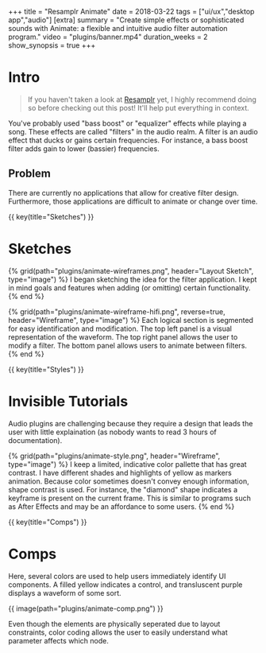 +++
title = "Resamplr Animate"
date = 2018-03-22
tags = ["ui/ux","desktop app","audio"]
[extra]
summary = "Create simple effects or sophisticated sounds with Animate: a flexible and intuitive audio filter automation program."
video = "plugins/banner.mp4"
duration_weeks = 2
show_synopsis = true
+++

# Intro
> If you haven't taken a look at [Resamplr](/projects/resamplr) yet, I highly recommend doing so before checking out this post!  It'll help put everything in context.

You've probably used "bass boost" or "equalizer" effects while playing a song.  These effects are called "filters" in the audio realm.  A filter is an audio effect that ducks or gains certain frequencies.  For instance, a bass boost filter adds gain to lower (bassier) frequencies.

## Problem
There are currently no applications that allow for creative filter design.  Furthermore, those applications are difficult to animate or change over time.

{{ key(title="Sketches") }}
# Sketches
{% grid(path="plugins/animate-wireframes.png", header="Layout Sketch", type="image") %}
I began sketching the idea for the filter application.  I kept in mind goals and features when adding (or omitting) certain functionality.
{% end %}

{% grid(path="plugins/animate-wireframe-hifi.png", reverse=true, header="Wireframe", type="image") %}
Each logical section is segmented for easy identification and modification.  The top left panel is a visual representation of the waveform.  The top right panel allows the user to modify a filter.  The bottom panel allows users to animate between filters.
{% end %}

{{ key(title="Styles") }}
# Invisible Tutorials
Audio plugins are challenging because they require a design that leads the user with little explaination (as nobody wants to read 3 hours of documentation).


{% grid(path="plugins/animate-style.png", header="Wireframe", type="image") %}
I keep a limited, indicative color pallette that has great contrast.  I have different shades and highlights of yellow as markers animation.  Because color sometimes doesn't convey enough information, shape contrast is used.  For instance, the "diamond" shape indicates a keyframe is present on the current frame.  This is similar to programs such as After Effects and may be an affordance to some users.
{% end %}

{{ key(title="Comps") }}
# Comps
Here, several colors are used to help users immediately identify UI components.  A filled yellow indicates a control, and transluscent purple displays a waveform of some sort.

{{ image(path="plugins/animate-comp.png") }}

Even though the elements are physically seperated due to layout constraints, color coding allows the user to easily understand what parameter affects which node.
